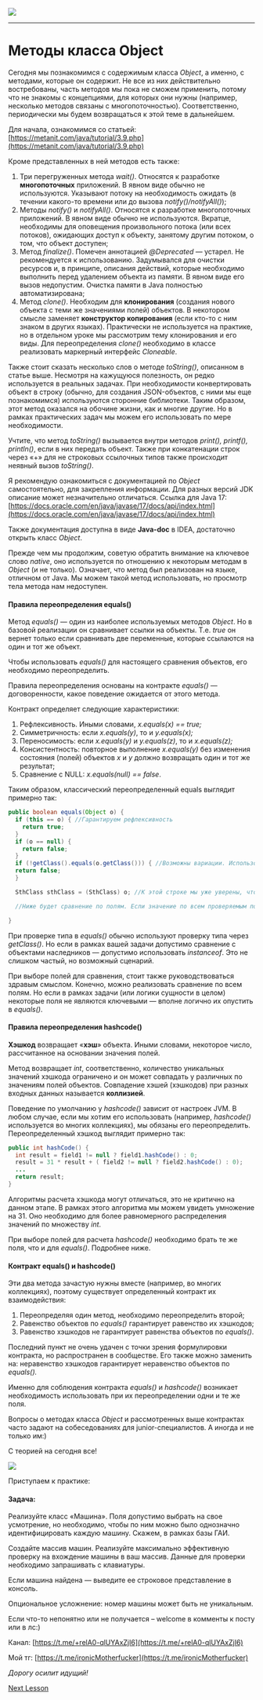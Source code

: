 ![](../../commonmedia/header.png)

***

   

Методы класса Object
====================

Сегодня мы познакомимся с содержимым класса _Object_, а именно, с методами, которые он содержит. Не все из них действительно востребованы, часть методов мы пока не сможем применить, потому что не знакомы с концепциями, для которых они нужны (например, несколько методов связаны с многопоточностью). Соответственно, периодически мы будем возвращаться к этой теме в дальнейшем.

Для начала, ознакомимся со статьей: [https://metanit.com/java/tutorial/3.9.php](https://metanit.com/java/tutorial/3.9.php)

Кроме представленных в ней методов есть также:

1.  Три перегруженных метода _wait()_. Относятся к разработке **многопоточных** приложений. В явном виде обычно не используются. Указывают потоку на необходимость ожидать (в течении какого-то времени или до вызова _notify()/notifyAll()_);
2.  Методы _notify()_ и _notifyAll()_. Относятся к разработке многопоточных приложений. В явном виде обычно не используются. Вкратце, необходимы для оповещения произвольного потока (или всех потоков), ожидающих доступ к объекту, занятому другим потоком, о том, что объект доступен;
3.  Метод _finalize()_. Помечен аннотацией _@Deprecated_ — устарел. Не рекомендуется к использованию. Задумывался для очистки ресурсов и, в принципе, описания действий, которые необходимо выполнить перед удалением объекта из памяти. В явном виде его вызов недопустим. Очистка памяти в Java полностью автоматизирована;
4.  Метод _clone()_. Необходим для **клонирования** (создания нового объекта с теми же значениями полей) объектов. В некотором смысле заменяет **конструктор копирования** (если кто-то с ним знаком в других языках). Практически не используется на практике, но в отдельном уроке мы рассмотрим тему клонирования и его виды. Для переопределения _clone()_ необходимо в классе реализовать маркерный интерфейс _Cloneable_.

Также стоит сказать несколько слов о методе _toString()_, описанном в статье выше. Несмотря на кажущуюся полезность, он редко используется в реальных задачах. При необходимости конвертировать объект в строку (обычно, для создания JSON-объектов, с ними мы еще познакомимся) используются сторонние библиотеки. Таким образом, этот метод оказался на обочине жизни, как и многие другие. Но в рамках практических задач мы можем его использовать по мере необходимости.

Учтите, что метод _toString()_ вызывается внутри методов _print(), printf(), println()_, если в них передать объект. Также при конкатенации строк через «+» для не строковых ссылочных типов также происходит неявный вызов _toString()_.

Я рекомендую ознакомиться с документацией по _Object_ самостоятельно, для закрепления информации. Для разных версий JDK описание может незначительно отличаться. Ссылка для Java 17: [https://docs.oracle.com/en/java/javase/17/docs/api/index.html](https://docs.oracle.com/en/java/javase/17/docs/api/index.html)

Также документация доступна в виде **Java-doc** в IDEA, достаточно открыть класс _Object_.

Прежде чем мы продолжим, советую обратить внимание на ключевое слово _native_, оно используется по отношению к некоторым методам в _Object_ (и не только). Означает, что метод был реализован на языке, отличном от Java. Мы можем такой метод использовать, но просмотр тела метода нам недоступен.

  

#### Правила переопределения equals()

Метод _equals()_ — один из наиболее используемых методов _Object_. Но в базовой реализации он сравнивает ссылки на объекты. Т.е. _true_ он вернет только если сравнивать две переменные, которые ссылаются на один и тот же объект.

Чтобы использовать _equals()_ для настоящего сравнения объектов, его необходимо переопределить.

Правила переопределения основаны на контракте _equals()_ — договоренности, какое поведение ожидается от этого метода.

Контракт определяет следующие характеристики:

1.  Рефлексивность. Иными словами, _x.equals(x) == true;_
2.  Симметричность: если _x.equals(y)_, то и _y.equals(x);_
3.  Переносимость: если _x.equals(y)_ и _y.equals(z)_, то и _x.equals(z);_
4.  Консистентность: повторное выполнение _x.equals(y)_ без изменения состояния (полей) объектов _x_ и _y_ должно возвращать один и тот же результат;
5.  Сравнение с NULL: _x.equals(null) == false_.

Таким образом, классический переопределенный equals выглядит примерно так:

```java
public boolean equals(Object o) {
  if (this == o) { //Гарантируем рефлексивность
    return true;
  }
  if (o == null) {
    return false;
  }
  if (!getClass().equals(o.getClass())) { //Возможны вариации. Использование instanceof или сравнение типа параметра с явно вызванным литералом класса: o.getClass().equals(SthClass.class)
  return false;
  }

  SthClass sthClass = (SthClass) o; //К этой строке мы уже уверены, что тип верный и можно кастить. При использовании instanceof это можно описать немного лакончинее

  //Ниже будет сравнение по полям. Если значение по всем проверяемым полям совпадают возвращаем из метода true, если хоть в одном поле значения отличаются - false

}
```

При проверке типа в _equals()_ обычно используют проверку типа через _getClass()_. Но если в рамках вашей задачи допустимо сравнение с объектами наследников — допустимо использовать _instanceof_. Это не слишком частый, но возможный сценарий.

При выборе полей для сравнения, стоит также руководствоваться здравым смыслом. Конечно, можно реализовать сравнение по всем полям. Но если в рамках задачи (или логики сущности в целом) некоторые поля не являются ключевыми — вполне логично их опустить в _equals()_.

  

#### Правила переопределения hashcode()

**Хэшкод** возвращает «**хэш**» объекта. Иными словами, некоторое число, рассчитанное на основании значения полей.

Метод возвращает _int_, соответственно, количество уникальных значений хэшкода ограничено и он может совпадать у различных по значениям полей объектов. Совпадение хэшей (хэшкодов) при разных входных данных называется **коллизией**.

Поведение по умолчанию у _hashcode()_ зависит от настроек JVM. В любом случае, если мы хотим его использовать (например, _hashcode()_ используется во многих коллекциях), мы обязаны его переопределить. Переопределенный хэшкод выглядит примерно так:

```java
public int hashCode() {
  int result = field1 != null ? field1.hashCode() : 0;
  result = 31 * result + ( field2 != null ? field2.hashCode() : 0);
  ...
  return result;
}
```

Алгоритмы расчета хэшкода могут отличаться, это не критично на данном этапе. В рамках этого алгоритма мы можем увидеть умножение на 31. Оно необходимо для более равномерного распределения значений по множеству _int_.

При выборе полей для расчета _hashcode()_ необходимо брать те же поля, что и для _equals()_. Подробнее ниже.

  

#### Контракт equals() и hashcode()

Эти два метода зачастую нужны вместе (например, во многих коллекциях), поэтому существует определенный контракт их взаимодействия:

1.  Переопределяя один метод, необходимо переопределить второй;
2.  Равенство объектов по _equals()_ гарантирует равенство их хэшкодов;
3.  Равенство хэшкодов не гарантирует равенства объектов по _equals()_.

Последний пункт не очень удачен с точки зрения формулировки контракта, но распространен в сообществе. Его также можно заменить на: неравенство хэшкодов гарантирует неравенство объектов по _equals()._

Именно для соблюдения контракта _equals()_ и _hashcode()_ возникает необходимость использовать при их переопределении одни и те же поля.

  

Вопросы о методах класса _Object_ и рассмотренных выше контрактах часто задают на собеседованиях для junior-специалистов. А иногда и не только им:)

  

С теорией на сегодня все!

![](../../commonmedia/footer.png)

  

Приступаем к практике:

#### Задача:

Реализуйте класс «Машина». Поля допустимо выбрать на свое усмотрение, но необходимо, чтобы по ним можно было однозначно идентифицировать каждую машину. Скажем, в рамках базы ГАИ.

Создайте массив машин. Реализуйте максимально эффективную проверку на вхождение машины в ваш массив. Данные для проверки необходимо запрашивать с клавиатуры.

Если машина найдена — выведите ее строковое представление в консоль.

  

Опциональное усложнение: номер машины может быть не уникальным.

  

Если что-то непонятно или не получается – welcome в комменты к посту или в лс:)

Канал: [https://t.me/+relA0-qlUYAxZjI6](https://t.me/+relA0-qlUYAxZjI6)

Мой тг: [https://t.me/ironicMotherfucker](https://t.me/ironicMotherfucker)

_Дорогу осилит идущий!_

[Next Lesson](../20/Isklyucheniya.md)
